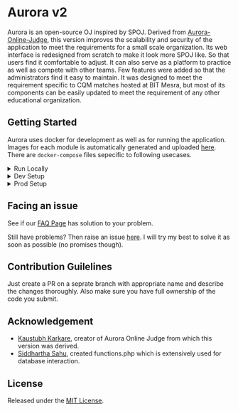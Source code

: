 Aurora v2
=========

Aurora is an open-source OJ inspired by SPOJ. Derived from [Aurora-Online-Judge](https://github.com/kaustubh-karkare/aurora-online-judge), this version improves the scalability and security of the application to meet the requirements for a small scale organization. Its web interface is redesigned from scratch to make it look more SPOJ like. So that users find it comfortable to adjust. It can also serve as a platform to practice as well as compete with other teams. Few features were added so that the administrators find it easy to maintain.
It was designed to meet the requirement specific to CQM matches hosted at BIT Mesra, but most of its components can be easily updated to meet the requirement of any other educational organization.

Getting Started
---------------

Aurora uses docker for development as well as for running the application. Images for each module is automatically generated and uploaded [here](https://github.com/pushkar8723/aurora/packages).
There are `docker-compose` files sepecific to following usecases.

<details>
<summary>Run Locally</summary>

> **[docker-compose.yml](https://github.com/pushkar8723/aurora/blob/master/docker-compose.yml)** can be used to simple run and test out Aurora on a local environment.
>
> Simply run `docker-compose up` to pull all the images and run it.
>
> Then visit [localhost](http://localhost) to test the application.
>
> **_Note:_ Since we are using Github packages, you would need to [configure docker for use with Github token](https://help.github.com/en/packages/using-github-packages-with-your-projects-ecosystem/configuring-docker-for-use-with-github-packages) or docker won't be able to pull the images and docker may start building the image instead. You can follow our [Docker Setup Guide](https://github.com/pushkar8723/aurora/wiki/Docker-Setup) to mitigate this build step.**
</details>

<details>
<summary>Dev Setup</summary>

> **[docker-compose.dev.yml](https://github.com/pushkar8723/aurora/blob/master/docker-compose.dev.yml)** can be used to build, run and test out Aurora on a local environment.
>
> Simply run `docker-compose -f docker-compose.dev.yml build` to build.
>
> Run `docker-compose -f docker-compose.dev.yml up` to run it on [localhost](http://localhost).
</details>

<details>
<summary>Prod Setup</summary>

> **[docker-compose.prod.yml](https://github.com/pushkar8723/aurora/blob/master/docker-compose.prod.yml)** is meant to be used as template for prod configuration.
>
> Check our [guidelines](https://github.com/pushkar8723/aurora/wiki/Using-Docker-in-Production) on how to use this template.
</details>

Facing an issue
---------------

See if our [FAQ Page](https://github.com/pushkar8723/Aurora/wiki/FAQ) has solution to your problem.

Still have problems? Then raise an issue [here](https://github.com/pushkar8723/Aurora/issues). I will try my best to solve it as soon as possible (no promises though).

Contribution Guilelines
-----------------------

Just create a PR on a seprate branch with appropriate name and describe the changes thoroughly.
Also make sure you have full ownership of the code you submit.

Acknowledgement
---------------

* [Kaustubh Karkare](https://github.com/kaustubh-karkare), creator of Aurora Online Judge from which this version was derived.
* [Siddhartha Sahu](https://github.com/sdht0), created functions.php which is extensively used for database interaction.

License
-------

Released under the [MIT License](http://opensource.org/licenses/MIT).
